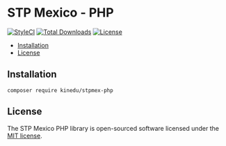 # STP Mexico - PHP

[![StyleCI](https://styleci.io/repos/211879152/shield?branch=master)](https://styleci.io/repos/211879152)
[![Total Downloads](https://poser.pugx.org/kinedu/stpmex-php/downloads?format=flat-square)](https://packagist.org/packages/kinedu/stpmex-php)
[![License](https://img.shields.io/github/license/kinedu/stpmex-php.svg?style=flat-square)](https://packagist.org/packages/kinedu/stpmex-phpstpmex-php)

- [Installation](#installation)
- [License](#license)

## Installation

```shell
composer require kinedu/stpmex-php
```

## License

The STP Mexico PHP library is open-sourced software licensed under the [MIT license](LICENSE).
